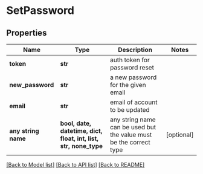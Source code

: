 # SetPassword


## Properties
Name | Type | Description | Notes
------------ | ------------- | ------------- | -------------
**token** | **str** | auth token for password reset | 
**new_password** | **str** | a new password for the given email | 
**email** | **str** | email of account to be updated | 
**any string name** | **bool, date, datetime, dict, float, int, list, str, none_type** | any string name can be used but the value must be the correct type | [optional]

[[Back to Model list]](../README.md#documentation-for-models) [[Back to API list]](../README.md#documentation-for-api-endpoints) [[Back to README]](../README.md)


